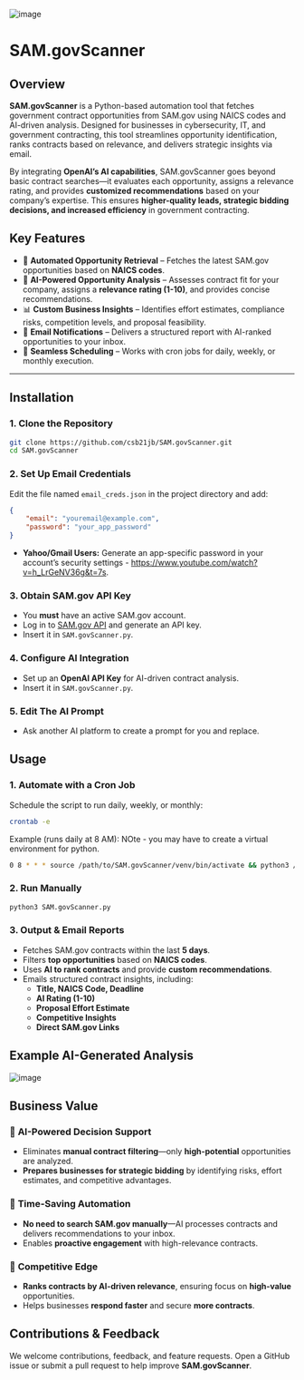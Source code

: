 ![image](https://github.com/csb21jb/SAM.govScanner/assets/94072917/7186d534-d39b-446e-8396-7727747c8054)

# SAM.govScanner

## Overview


**SAM.govScanner** is a Python-based automation tool that fetches government contract opportunities from SAM.gov using NAICS codes and AI-driven analysis. Designed for businesses in cybersecurity, IT, and government contracting, this tool streamlines opportunity identification, ranks contracts based on relevance, and delivers strategic insights via email.

By integrating **OpenAI’s AI capabilities**, SAM.govScanner goes beyond basic contract searches—it evaluates each opportunity, assigns a relevance rating, and provides **customized recommendations** based on your company’s expertise. This ensures **higher-quality leads, strategic bidding decisions, and increased efficiency** in government contracting.



## **Key Features**

- 🚀 **Automated Opportunity Retrieval** – Fetches the latest SAM.gov opportunities based on **NAICS codes**.
- 🤖 **AI-Powered Opportunity Analysis** – Assesses contract fit for your company, assigns a **relevance rating (1-10)**, and provides concise recommendations.
- 📊 **Custom Business Insights** – Identifies effort estimates, compliance risks, competition levels, and proposal feasibility.
- 📩 **Email Notifications** – Delivers a structured report with AI-ranked opportunities to your inbox.
- 🔄 **Seamless Scheduling** – Works with cron jobs for daily, weekly, or monthly execution.

---

## **Installation**

### **1. Clone the Repository**
```sh
git clone https://github.com/csb21jb/SAM.govScanner.git
cd SAM.govScanner
```

### **2. Set Up Email Credentials**
Edit the file named `email_creds.json` in the project directory and add:
```json
{
    "email": "youremail@example.com",
    "password": "your_app_password"
}
```
- **Yahoo/Gmail Users:** Generate an app-specific password in your account’s security settings - https://www.youtube.com/watch?v=h_LrGeNV36g&t=7s.

### **3. Obtain SAM.gov API Key**
- You **must** have an active SAM.gov account.
- Log in to [SAM.gov API](https://open.gsa.gov/api/get-opportunities-public-api/) and generate an API key.
- Insert it in `SAM.govScanner.py`.

### **4. Configure AI Integration**
- Set up an **OpenAI API Key** for AI-driven contract analysis.
- Insert it in `SAM.govScanner.py`.

### **5. Edit The AI Prompt**
- Ask another AI platform to create a prompt for you and replace.



## **Usage**

### **1. Automate with a Cron Job**
Schedule the script to run daily, weekly, or monthly:
```sh
crontab -e
```
Example (runs daily at 8 AM): NOte - you may have to create a virtual environment for python.
```sh
0 8 * * * source /path/to/SAM.govScanner/venv/bin/activate && python3 /path/to/SAM.govScanner.py
```

### **2. Run Manually**
```sh
python3 SAM.govScanner.py
```

### **3. Output & Email Reports**
- Fetches SAM.gov contracts within the last **5 days**.
- Filters **top opportunities** based on **NAICS codes**.
- Uses **AI to rank contracts** and provide **custom recommendations**.
- Emails structured contract insights, including:
  - **Title, NAICS Code, Deadline**
  - **AI Rating (1-10)**
  - **Proposal Effort Estimate**
  - **Competitive Insights**
  - **Direct SAM.gov Links**


## **Example AI-Generated Analysis**
![image](https://github.com/user-attachments/assets/84a07519-9f74-49ba-9f43-965c60584465)




## **Business Value**

### 🔹 **AI-Powered Decision Support**
- Eliminates **manual contract filtering**—only **high-potential** opportunities are analyzed.
- **Prepares businesses for strategic bidding** by identifying risks, effort estimates, and competitive advantages.

### 🔹 **Time-Saving Automation**
- **No need to search SAM.gov manually**—AI processes contracts and delivers recommendations to your inbox.
- Enables **proactive engagement** with high-relevance contracts.

### 🔹 **Competitive Edge**
- **Ranks contracts by AI-driven relevance**, ensuring focus on **high-value** opportunities.
- Helps businesses **respond faster** and secure **more contracts**.


## **Contributions & Feedback**
We welcome contributions, feedback, and feature requests. Open a GitHub issue or submit a pull request to help improve **SAM.govScanner**.



